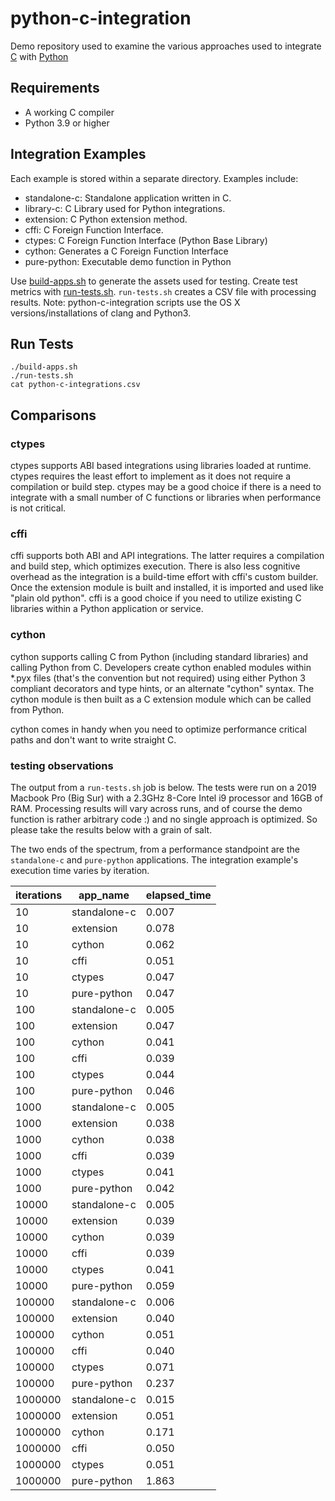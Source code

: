 # python-c-integration

Demo repository used to examine the various approaches used to integrate [C](https://en.cppreference.com/w/c) with [Python](https://www.python.org/)

## Requirements

- A working C compiler
- Python 3.9 or higher

## Integration Examples

Each example is stored within a separate directory. Examples include:

- standalone-c: Standalone application written in C.
- library-c: C Library used for Python integrations.
- extension: C Python extension method.
- cffi: C Foreign Function Interface.
- ctypes: C Foreign Function Interface (Python Base Library)
- cython: Generates a C Foreign Function Interface
- pure-python: Executable demo function in Python


Use [build-apps.sh](./build-apps.sh) to generate the assets used for testing. 
Create test metrics with [run-tests.sh](./run-tests.sh). `run-tests.sh` creates a CSV file with processing results. 
Note: python-c-integration scripts use the OS X versions/installations of clang and Python3.

## Run Tests

```shell
./build-apps.sh
./run-tests.sh
cat python-c-integrations.csv
```

## Comparisons

### ctypes
ctypes supports ABI based integrations using libraries loaded at runtime. ctypes requires the least effort to implement as it does not require a compilation or build step.
ctypes may be a good choice if there is a need to integrate with a small number of C functions or libraries when performance is not critical.

### cffi
cffi supports both ABI and API integrations. The latter requires a compilation and build step, which optimizes execution. There is also less cognitive
overhead as the integration is a build-time effort with cffi's custom builder. Once the extension module is built and installed, it is imported and used like "plain old python".
cffi is a good choice if you need to utilize existing C libraries within a Python application or service.

### cython
cython supports calling C from Python (including standard libraries) and calling Python from C. Developers create cython enabled modules within *.pyx
files (that's the convention but not required) using either Python 3 compliant decorators and type hints, or an alternate "cython" syntax. The cython module
is then built as a C extension module which can be called from Python.

cython comes in handy when you need to optimize performance critical paths and don't want to write straight C.

### testing observations
The output from a `run-tests.sh` job is below. The tests were run on a 2019 Macbook Pro (Big Sur) with a 2.3GHz 8-Core Intel i9 
processor and 16GB of RAM. Processing results will vary across runs, and of course the demo function is rather arbitrary code :) and
no single approach is optimized. So please take the results below with a grain of salt.

The two ends of the spectrum, from a performance standpoint are the `standalone-c` and `pure-python` applications. The integration example's execution
time varies by iteration.


|iterations|app_name     |elapsed_time|
|----------|-------------|------------|
|10        | standalone-c| 0.007      |
|10        | extension   | 0.078      |
|10        | cython      | 0.062      |
|10        | cffi        | 0.051      |
|10        | ctypes      | 0.047      |
|10        | pure-python | 0.047      |
|100       | standalone-c| 0.005      |
|100       | extension   | 0.047      |
|100       | cython      | 0.041      |
|100       | cffi        | 0.039      |
|100       | ctypes      | 0.044      |
|100       | pure-python | 0.046      |
|1000      | standalone-c| 0.005      |
|1000      | extension   | 0.038      |
|1000      | cython      | 0.038      |
|1000      | cffi        | 0.039      |
|1000      | ctypes      | 0.041      |
|1000      | pure-python | 0.042      |
|10000     | standalone-c| 0.005      |
|10000     | extension   | 0.039      |
|10000     | cython      | 0.039      |
|10000     | cffi        | 0.039      |
|10000     | ctypes      | 0.041      |
|10000     | pure-python | 0.059      |
|100000    | standalone-c| 0.006      |
|100000    | extension   | 0.040      |
|100000    | cython      | 0.051      |
|100000    | cffi        | 0.040      |
|100000    | ctypes      | 0.071      |
|100000    | pure-python | 0.237      |
|1000000   | standalone-c| 0.015      |
|1000000   | extension   | 0.051      |
|1000000   | cython      | 0.171      |
|1000000   | cffi        | 0.050      |
|1000000   | ctypes      | 0.051      |
|1000000   | pure-python | 1.863      |
